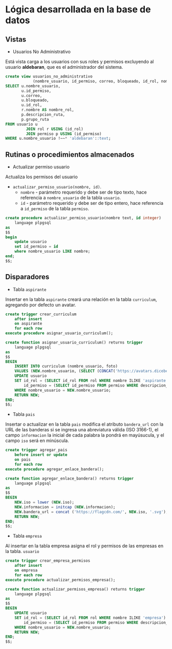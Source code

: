 # Lógica desarrollada en la base de datos

## Vistas

* Usuarios No Administrativo

Está vista carga a los usuarios con sus roles y permisos excluyendo al usuario **aldebaran**, que es el administrador del sistema.

```sql
create view usuarios_no_administrativo
            (nombre_usuario, id_permiso, correo, bloqueado, id_rol, nombre_rol, descripcion_ruta, grupo_ruta) as
SELECT u.nombre_usuario,
       u.id_permiso,
       u.correo,
       u.bloqueado,
       u.id_rol,
       r.nombre AS nombre_rol,
       p.descripcion_ruta,
       p.grupo_ruta
FROM usuario u
         JOIN rol r USING (id_rol)
         JOIN permiso p USING (id_permiso)
WHERE u.nombre_usuario !~~* 'aldebaran'::text;
```

## Rutinas o procedimientos almacenados

* Actualizar permiso usuario

Actualiza los permisos del usuario

- `actualizar_permiso_usuario(nombre, id)`.
   - `nombre` - parámetro requerido y debe ser de tipo texto, hace referencia a `nombre_usuario` de la tabla `usuario`.
   - `id` - parámetro requerido y debe ser de tipo entero, hace referencia a `id_permiso` de la tabla `permiso`.


```sql
create procedure actualizar_permiso_usuario(nombre text, id integer)
    language plpgsql
as
$$
begin
    update usuario
    set id_permiso = id
    where nombre_usuario LIKE nombre;
end;
$$;
```


## Disparadores

* Tabla `aspirante`

Insertar en la tabla `aspirante` creará una relación en la tabla `curriculum`, agregando por defecto un avatar.

```sql
create trigger crear_curriculum
    after insert
    on aspirante
    for each row
execute procedure asignar_usuario_curriculum();
```

```sql
create function asignar_usuario_curriculum() returns trigger
    language plpgsql
as
$$
BEGIN
    INSERT INTO curriculum (nombre_usuario, foto)
    VALUES (NEW.nombre_usuario, (SELECT (CONCAT('https://avatars.dicebear.com/api/human/', (SELECT md5(random()::text) || '.svg')))));
    UPDATE usuario 
    SET id_rol = (SELECT id_rol FROM rol WHERE nombre ILIKE 'aspirante') ,
        id_permiso = (SELECT id_permiso FROM permiso WHERE descripcion_ruta ILIKE 'rutas base aspirante.')
    WHERE nombre_usuario = NEW.nombre_usuario;
    RETURN NEW;
END;
$$;
```

* Tabla `pais`

Insertar o actualizar en la tabla `pais` modifica el atributo `bandera_url` con la URL de las banderas si se ingresa una abreviatura válida (ISO 3166-1), el campo `informacion` la inicial de cada palabra la pondrá en mayúsucula, y el campo `iso` será en minúscula.

```sql
create trigger agregar_pais
    before insert or update
    on pais
    for each row
execute procedure agregar_enlace_bandera();
```

```sql
create function agregar_enlace_bandera() returns trigger
    language plpgsql
as
$$
BEGIN
    NEW.iso = lower (NEW.iso);
    NEW.informacion = initcap (NEW.informacion);
    NEW.bandera_url = concat ('https://flagcdn.com/', NEW.iso, '.svg');
    RETURN NEW;
END;
$$;
```

* Tabla `empresa`

Al insertar en la tabla empresa asigna el rol y permisos de las empresas en la tabla. `usuario`

```sql
create trigger crear_empresa_permisos
    after insert
    on empresa
    for each row
execute procedure actualizar_permisos_empresa();
```

```sql
create function actualizar_permisos_empresa() returns trigger
    language plpgsql
as
$$
BEGIN
    UPDATE usuario
    SET id_rol = (SELECT id_rol FROM rol WHERE nombre ILIKE 'empresa') ,
        id_permiso = (SELECT id_permiso FROM permiso WHERE descripcion_ruta ILIKE 'rutas base empresa.')
    WHERE nombre_usuario = NEW.nombre_usuario;
    RETURN NEW;
END;
$$;
```
